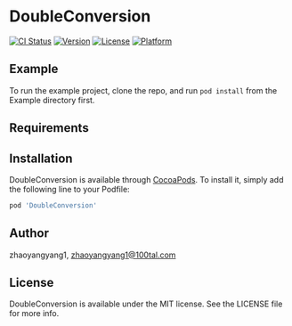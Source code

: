 # DoubleConversion

[![CI Status](https://img.shields.io/travis/zhaoyangyang1/DoubleConversion.svg?style=flat)](https://travis-ci.org/zhaoyangyang1/DoubleConversion)
[![Version](https://img.shields.io/cocoapods/v/DoubleConversion.svg?style=flat)](https://cocoapods.org/pods/DoubleConversion)
[![License](https://img.shields.io/cocoapods/l/DoubleConversion.svg?style=flat)](https://cocoapods.org/pods/DoubleConversion)
[![Platform](https://img.shields.io/cocoapods/p/DoubleConversion.svg?style=flat)](https://cocoapods.org/pods/DoubleConversion)

## Example

To run the example project, clone the repo, and run `pod install` from the Example directory first.

## Requirements

## Installation

DoubleConversion is available through [CocoaPods](https://cocoapods.org). To install
it, simply add the following line to your Podfile:

```ruby
pod 'DoubleConversion'
```

## Author

zhaoyangyang1, zhaoyangyang1@100tal.com

## License

DoubleConversion is available under the MIT license. See the LICENSE file for more info.

